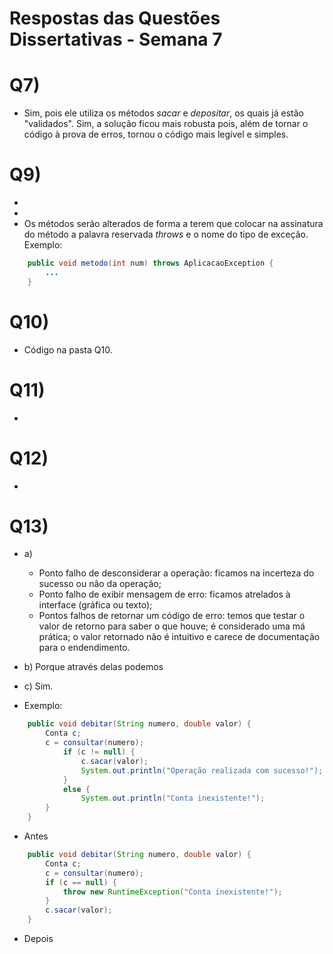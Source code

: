 # Respostas das Questões Dissertativas - Semana 7


# Q7)
- Sim, pois ele utiliza os métodos *sacar* e *depositar*, os quais já estão "validados". Sim, a solução ficou mais robusta pois, além de tornar o código à prova de erros, tornou o código mais legível e simples.   

# Q9)
- 
-
- Os métodos serão alterados de forma a terem que colocar na assinatura do método a palavra reservada *throws* e o nome do tipo de exceção. Exemplo:
```java
	public void metodo(int num) throws AplicacaoException {
		...
	}
```

# Q10)
- Código na pasta Q10.

# Q11)
- 

# Q12)
- 

# Q13)
- a) 
	- Ponto falho de desconsiderar a operação: ficamos na incerteza do sucesso ou não da operação;
	- Ponto falho de exibir mensagem de erro: ficamos atrelados à interface (gráfica ou texto);
	- Pontos falhos de retornar um código de erro: temos que testar o valor de retorno para saber o que houve; é considerado uma má prática; o valor retornado não é intuitivo e carece de documentação para o endendimento.

- b) Porque através delas podemos 
- c) Sim.
- Exemplo:
```java
	public void debitar(String numero, double valor) {
		Conta c;
		c = consultar(numero);
			if (c != null) {
				c.sacar(valor);
				System.out.println("Operação realizada com sucesso!");
			}
			else {
				System.out.println("Conta inexistente!");
		}
	}
```
- Antes

```java
	public void debitar(String numero, double valor) {
		Conta c;
		c = consultar(numero);
		if (c == null) {
			throw new RuntimeException("Conta inexistente!");
		}
		c.sacar(valor);
	}
```
- Depois